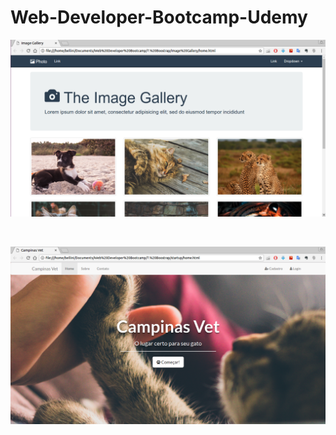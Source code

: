 # Web-Developer-Bootcamp-Udemy

![alt tag](https://raw.githubusercontent.com/leandrobellini/Web-Developer-Bootcamp-Udemy/master/7.%20Boostrap/Image%20Gallery/screen.png)

<br>

![alt tag](https://raw.githubusercontent.com/leandrobellini/Web-Developer-Bootcamp-Udemy/master/7.%20Boostrap/startup/screen.png)
